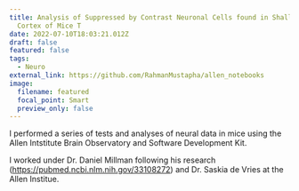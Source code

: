 ```yaml
---
title: Analysis of Suppressed by Contrast Neuronal Cells found in Shallow Visual
  Cortex of Mice T
date: 2022-07-10T18:03:21.012Z
draft: false
featured: false
tags:
  - Neuro
external_link: https://github.com/RahmanMustapha/allen_notebooks
image:
  filename: featured
  focal_point: Smart
  preview_only: false
---
```

I performed a series of tests and analyses of neural data in mice using the Allen Intstitute Brain Observatory and Software Development Kit.

 I worked under Dr. Daniel Millman following his research (https://pubmed.ncbi.nlm.nih.gov/33108272) and Dr. Saskia de Vries at the Allen Institue.